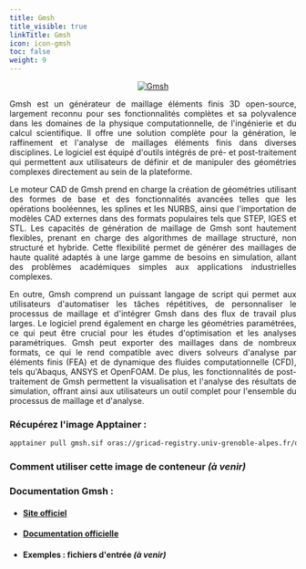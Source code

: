 ```yaml
---
title: Gmsh
title_visible: true
linkTitle: Gmsh
icon: icon-gmsh
toc: false
weight: 9
---
```


<div style="text-align: center;">
    <a href="https://gmsh.info/" target="_blank">
        <img alt="Gmsh" class="codes-pages-top-logo logo-gmsh">
    </a>
</div>

<div align="justify">

Gmsh est un générateur de maillage éléments finis 3D open-source, largement reconnu pour ses fonctionnalités complètes et sa polyvalence dans les domaines de la physique computationnelle, de l'ingénierie et du calcul scientifique. Il offre une solution complète pour la génération, le raffinement et l'analyse de maillages éléments finis dans diverses disciplines. Le logiciel est équipé d'outils intégrés de pré- et post-traitement qui permettent aux utilisateurs de définir et de manipuler des géométries complexes directement au sein de la plateforme.

Le moteur CAD de Gmsh prend en charge la création de géométries utilisant des formes de base et des fonctionnalités avancées telles que les opérations booléennes, les splines et les NURBS, ainsi que l'importation de modèles CAD externes dans des formats populaires tels que STEP, IGES et STL. Les capacités de génération de maillage de Gmsh sont hautement flexibles, prenant en charge des algorithmes de maillage structuré, non structuré et hybride. Cette flexibilité permet de générer des maillages de haute qualité adaptés à une large gamme de besoins en simulation, allant des problèmes académiques simples aux applications industrielles complexes.

En outre, Gmsh comprend un puissant langage de script qui permet aux utilisateurs d'automatiser les tâches répétitives, de personnaliser le processus de maillage et d'intégrer Gmsh dans des flux de travail plus larges. Le logiciel prend également en charge les géométries paramétrées, ce qui peut être crucial pour les études d'optimisation et les analyses paramétriques. Gmsh peut exporter des maillages dans de nombreux formats, ce qui le rend compatible avec divers solveurs d'analyse par éléments finis (FEA) et de dynamique des fluides computationnelle (CFD), tels qu'Abaqus, ANSYS et OpenFOAM. De plus, les fonctionnalités de post-traitement de Gmsh permettent la visualisation et l'analyse des résultats de simulation, offrant ainsi aux utilisateurs un outil complet pour l'ensemble du processus de maillage et d'analyse.

</div>

### Récupérez l'image Apptainer :

```bash
apptainer pull gmsh.sif oras://gricad-registry.univ-grenoble-alpes.fr/diamond/apptainer/apptainer-singularity-projects/gmsh.sif:latest
```

### Comment utiliser cette image de conteneur _(à venir)_

### Documentation Gmsh :

- #### <a href="https://gmsh.info/" target="_blank">Site officiel</a>

- #### <a href="https://gmsh.info/#Documentation" target="_blank">Documentation officielle</a>

- #### Exemples : fichiers d'entrée _(à venir)_
